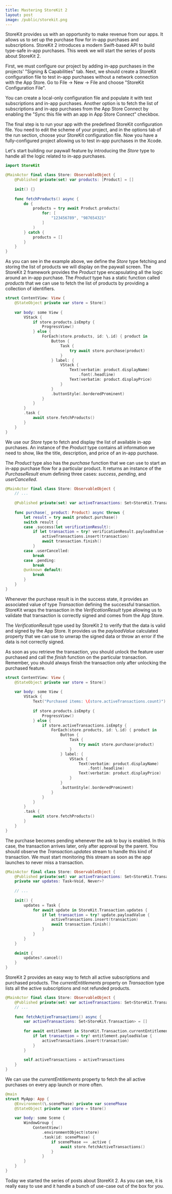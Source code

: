 ```yaml
---
title: Mastering StoreKit 2
layout: post
image: /public/storekit.png
---
```


StoreKit provides us with an opportunity to make revenue from our apps. It allows us to set up the purchase flow for in-app purchases and subscriptions. StoreKit 2 introduces a modern Swift-based API to build type-safe in-app purchases. This week we will start the series of posts about StoreKit 2.

First, we must configure our project by adding in-app purchases in the projects' "Signing & Capabilities" tab. Next, we should create a StoreKit configuration file to test in-app purchases without a network connection with the App Store. Go to File -> New -> File and choose "StoreKit Configuration File". 

You can create a local-only configuration file and populate it with test subscriptions and in-app purchases. Another option is to fetch the list of subscriptions and in-app purchases from the App Store Connect by enabling the "Sync this file with an app in App Store Connect" checkbox.

The final step is to run your app with the predefined StoreKit configuration file. You need to edit the scheme of your project, and in the options tab of the run section, choose your StoreKit configuration file. Now you have a fully-configured project allowing us to test in-app purchases in the Xcode.

Let's start building our paywall feature by introducing the *Store* type to handle all the logic related to in-app purchases.

```swift
import StoreKit

@MainActor final class Store: ObservableObject {
    @Published private(set) var products: [Product] = []
    
    init() {}
    
    func fetchProducts() async {
        do {
            products = try await Product.products(
                for: [
                    "123456789", "987654321"
                ]
            )
        } catch {
            products = []
        }
    }
}
```

As you can see in the example above, we define the *Store* type fetching and storing the list of products we will display on the paywall screen. The StoreKit 2 framework provides the *Product* type encapsulating all the logic around an in-app purchase. The *Product* type has a static function called *products* that we can use to fetch the list of products by providing a collection of identifiers.

```swift
struct ContentView: View {
    @StateObject private var store = Store()
    
    var body: some View {
        VStack {
            if store.products.isEmpty {
                ProgressView()
            } else {
                ForEach(store.products, id: \.id) { product in
                    Button {
                        Task {
                            try await store.purchase(product)
                        }
                    } label: {
                        VStack {
                            Text(verbatim: product.displayName)
                                .font(.headline)
                            Text(verbatim: product.displayPrice)
                        }
                    }
                    .buttonStyle(.borderedProminent)
                }
            }
        }
        .task {
            await store.fetchProducts()
        }
    }
}
```

We use our *Store* type to fetch and display the list of available in-app purchases. An instance of the *Product* type contains all information we need to show, like the title, description, and price of an in-app purchase. 

The *Product* type also has the *purchase* function that we can use to start an in-app purchase flow for a particular product. It returns an instance of the *PurchaseResult* enum defining three cases: *success*, *pending*, and *userCancelled*.

```swift
@MainActor final class Store: ObservableObject {
    // ...
    
    @Published private(set) var activeTransactions: Set<StoreKit.Transaction> = []
    
    func purchase(_ product: Product) async throws {
        let result = try await product.purchase()
        switch result {
        case .success(let verificationResult):
            if let transaction = try? verificationResult.payloadValue {
                activeTransactions.insert(transaction)
                await transaction.finish()
            }
        case .userCancelled:
            break
        case .pending:
            break
        @unknown default:
            break
        }
    }
}
```

Whenever the purchase result is in the success state, it provides an associated value of type *Transaction* defining the successful transaction. StoreKit wraps the transaction in the *VerificationResult* type allowing us to validate that transaction is correctly signed and comes from the App Store.

The *VerificationResult* type used by StoreKit 2 to verify that the data is valid and signed by the App Store. It provides us the *payloadValue* calculated property that we can use to unwrap the signed data or throw an error if the data is not correctly signed.

As soon as you retrieve the transaction, you should unlock the feature user purchased and call the *finish* function on the particular transaction. Remember, you should always finish the transaction only after unlocking the purchased feature.

```swift
struct ContentView: View {
    @StateObject private var store = Store()
    
    var body: some View {
        VStack {
            Text("Purchased items: \(store.activeTransactions.count)")
            
            if store.products.isEmpty {
                ProgressView()
            } else {
                if store.activeTransactions.isEmpty {
                    ForEach(store.products, id: \.id) { product in
                        Button {
                            Task {
                                try await store.purchase(product)
                            }
                        } label: {
                            VStack {
                                Text(verbatim: product.displayName)
                                    .font(.headline)
                                Text(verbatim: product.displayPrice)
                            }
                        }
                        .buttonStyle(.borderedProminent)
                    }
                }
            }
        }
        .task {
            await store.fetchProducts()
        }
    }
}
```

The purchase becomes pending whenever the ask to buy is enabled. In this case, the transaction arrives later, only after approval by the parent. You should observe the *Transaction.updates* stream to handle this kind of transaction. We must start monitoring this stream as soon as the app launches to never miss a transaction.

```swift
@MainActor final class Store: ObservableObject {
    @Published private(set) var activeTransactions: Set<StoreKit.Transaction> = []
    private var updates: Task<Void, Never>?
    
    // ...
    
    init() {
        updates = Task {
            for await update in StoreKit.Transaction.updates {
                if let transaction = try? update.payloadValue {
                    activeTransactions.insert(transaction)
                    await transaction.finish()
                }
            }
        }
    }
    
    deinit {
        updates?.cancel()
    }
}
```

StoreKit 2 provides an easy way to fetch all active subscriptions and purchased products. The *currentEntitlements* property on *Transaction* type lists all the active subscriptions and not refunded products.

```swift
@MainActor final class Store: ObservableObject {
    @Published private(set) var activeTransactions: Set<StoreKit.Transaction> = []
    // ...
    
    func fetchActiveTransactions() async {
        var activeTransactions: Set<StoreKit.Transaction> = []
        
        for await entitlement in StoreKit.Transaction.currentEntitlements {
            if let transaction = try? entitlement.payloadValue {
                activeTransactions.insert(transaction)
            }
        }
        
        self.activeTransactions = activeTransactions
    }
}
```

We can use the *currentEntitlements* property to fetch the all active purchases on every app launch or more often.

```swift
@main
struct MyApp: App {
    @Environment(\.scenePhase) private var scenePhase
    @StateObject private var store = Store()
    
    var body: some Scene {
        WindowGroup {
            ContentView()
                .environmentObject(store)
                .task(id: scenePhase) {
                    if scenePhase == .active {
                        await store.fetchActiveTransactions()
                    }
                }
        }
    }
}
```

Today we started the series of posts about StoreKit 2. As you can see, it is really easy to use and it handle a bunch of use-case out of the box for you.
